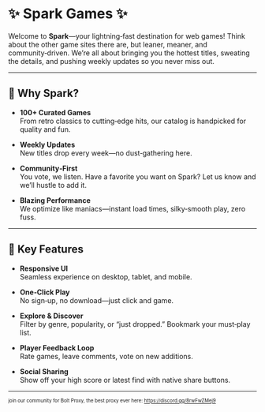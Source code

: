# ✨ Spark Games ✨

Welcome to **Spark**—your lightning‑fast destination for web games! Think about the other game sites there are, but leaner, meaner, and community‑driven. We’re all about bringing you the hottest titles, sweating the details, and pushing weekly updates so you never miss out.

---

## 🚀 Why Spark?

- **100+ Curated Games**  
  From retro classics to cutting‑edge hits, our catalog is handpicked for quality and fun.

- **Weekly Updates**  
  New titles drop every week—no dust‑gathering here.

- **Community‑First**  
  You vote, we listen. Have a favorite you want on Spark? Let us know and we’ll hustle to add it.

- **Blazing Performance**  
  We optimize like maniacs—instant load times, silky‑smooth play, zero fuss.

---

## 🎯 Key Features

- **Responsive UI**  
  Seamless experience on desktop, tablet, and mobile.

- **One‑Click Play**  
  No sign‑up, no download—just click and game.

- **Explore & Discover**  
  Filter by genre, popularity, or “just dropped.” Bookmark your must‑play list.

- **Player Feedback Loop**  
  Rate games, leave comments, vote on new additions.

- **Social Sharing**  
  Show off your high score or latest find with native share buttons.

---

<sub><sup>join our community for Bolt Proxy, the best proxy ever here: https://discord.gg/8rwFwZMej9</sup></sub>